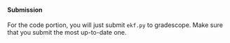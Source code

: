 #### Submission
For the code portion, you will just submit `ekf.py` to gradescope. Make sure that you submit the most up-to-date one.


<!-- ### Submission Instructions

#### Submission
The submission script will look for `ekf.py`, `ExtractLines.py`, and `maze_sim_parameters.py` in your catkin workspace (i.e., at `~/catkin_ws/src/asl_turtlebot/scripts`) instead of this directory as we suspect that's where your most updated versions of those files are located. Please ensure that this is the case.

Please place your `localization.bag` and `map_fixing.bag` in the directory from which you are running the submission script (i.e., this directory `.../AA274_HW3/`).

Though there was no explicit written component to this problem set, if you have a `<your-sunet-id>.pdf` you'd like to submit along with your code you may place it in the base level of this directory (i.e., at `.../AA274_HW3/pavone.pdf`).

To download the submission script, open this directory (i.e., `.../AA274_HW3/`) in your terminal and run `git pull` at the command line. Then:

Run `./submit_hw3.sh` and follow the instructions to submit! -->
